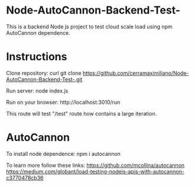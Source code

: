 # Node-AutoCannon-Backend-Test-



This is a backend Node js project to test cloud scale load using npm AutoCannon dependence.

# Instructions
Clone repository: 
curl git clone https://github.com/cerramaximiliano/Node-AutoCannon-Backend-Test-.git

Run server:
node index.js

Run on your browser:
http://localhost:3010/run

This route will test "/test" route how contains a large iteration.

# AutoCannon
To install node dependence:
npm i autocannon

To learn more follow these links: 
https://github.com/mcollina/autocannon
https://medium.com/globant/load-testing-nodejs-apis-with-autocannon-c3770478cb36


